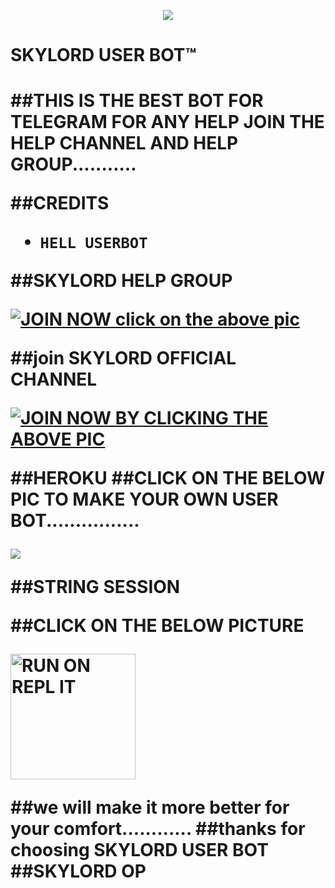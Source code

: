 <p align="center">
<img src="https://telegra.ph/file/3f79ca923137a181ab4c3.jpg" </p>

 </p>
<p align="center"><h1>SKYLORD USER BOT™<h1>
  
  ##THIS IS THE BEST BOT FOR TELEGRAM FOR ANY HELP JOIN THE HELP CHANNEL AND HELP GROUP...........
  
  ##CREDITS 
  - `HELL USERBOT`
  
  
  
  
  
  ##SKYLORD HELP GROUP 
  
  
  
  
  
  
  <p align="centre"><a href="https://t.me/skylord_help_chat?template=https://t.me/Pskylord_help_chat"> <img src="https://telegra.ph/file/984dba80e475adbf135b5.jpg" alt="JOIN NOW click on the above pic"/></a></p>



##join SKYLORD OFFICIAL CHANNEL





<p align="centre"><a href="https://t.me/skylord_userbot_channel?template=https://t.me/skylord_userbot_channel"> <img src="https://telegra.ph/file/79fff9ec9113485f74e93.jpg" alt="JOIN NOW BY CLICKING THE ABOVE PIC "/></a></p>





##HEROKU
##CLICK ON THE BELOW PIC TO MAKE YOUR OWN USER BOT................

<a href="https://dashboard.heroku.com/new?template=https://github.com/skylord-op/skylord_op.git"><img src="https://telegra.ph/file/04707e81a7c8875a1bd1c.jpg"></a>



##STRING SESSION

##CLICK ON THE BELOW PICTURE






<p align="centre"><a href="https://repl.it/@userbot2/skylordstringsession"> <img src="https://telegra.ph/file/58d69f11540b9f6a20f5f.jpg" alt="RUN ON REPL IT " width="200" height="200.200"/></a></p>





##we will make it more better for your comfort............
##thanks for choosing SKYLORD USER BOT 
##SKYLORD OP

